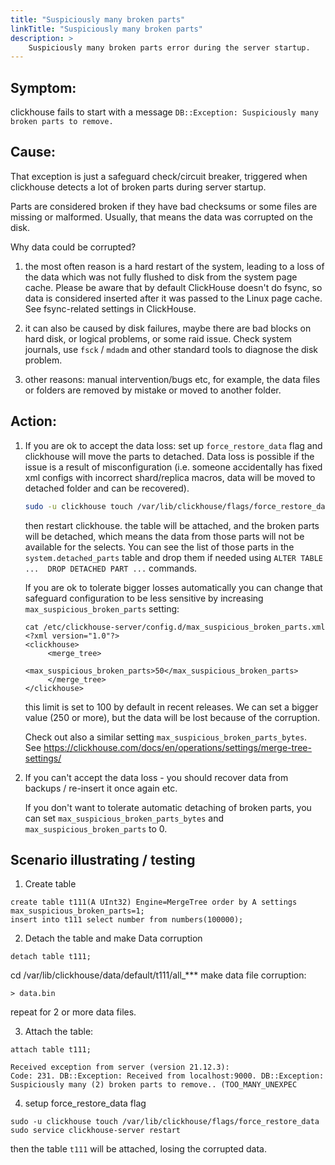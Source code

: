 ```yaml
---
title: "Suspiciously many broken parts"
linkTitle: "Suspiciously many broken parts"
description: >
    Suspiciously many broken parts error during the server startup.
---
```


## Symptom:

clickhouse fails to start with a message `DB::Exception: Suspiciously many broken parts to remove.`

## Cause:

That exception is just a safeguard check/circuit breaker, triggered when clickhouse detects a lot of broken parts during server startup.

Parts are considered broken if they have bad checksums or some files are missing or malformed. Usually, that means the data was corrupted on the disk.

Why data could be corrupted?

1. the most often reason is a hard restart of the system, leading to a loss of the data which was not fully flushed to disk from the system page cache. Please be aware that by default ClickHouse doesn't do fsync, so data is considered inserted after it was passed to the Linux page cache. See fsync-related settings in ClickHouse.

2. it can also be caused by disk failures, maybe there are bad blocks on hard disk, or logical problems, or some raid issue. Check system journals, use `fsck` / `mdadm` and other standard tools to diagnose the disk problem. 

3. other reasons: manual intervention/bugs etc, for example, the data files or folders are removed by mistake or moved to another folder.

## Action:

1. If you are ok to accept the data loss: set up `force_restore_data` flag and clickhouse will move the parts to detached. Data loss is possible if the issue is a result of misconfiguration (i.e. someone accidentally has fixed xml configs with incorrect shard/replica macros, data will be moved to detached folder and can be recovered).

    ```bash
    sudo -u clickhouse touch /var/lib/clickhouse/flags/force_restore_data
    ``` 

    then restart clickhouse. the table will be attached, and the broken parts will be detached, which means the data from those parts will not be available for the selects. You can see the list of those parts in the `system.detached_parts` table and drop them if needed using `ALTER TABLE ...  DROP DETACHED PART ...` commands.

    If you are ok to tolerate bigger losses automatically you can change that safeguard configuration to be less sensitive by increasing `max_suspicious_broken_parts` setting:
    ```
    cat /etc/clickhouse-server/config.d/max_suspicious_broken_parts.xml
    <?xml version="1.0"?>
    <clickhouse>
         <merge_tree>
             <max_suspicious_broken_parts>50</max_suspicious_broken_parts>
         </merge_tree>
    </clickhouse>
    ```
    this limit is set to 100 by default in recent releases. We can set a bigger value (250 or more), but the data will be lost because of the corruption.

    Check out also a similar setting `max_suspicious_broken_parts_bytes`.  
    See https://clickhouse.com/docs/en/operations/settings/merge-tree-settings/

2. If you can't accept the data loss - you should recover data from backups / re-insert it once again etc.

   If you don't want to tolerate automatic detaching of broken parts, you can set `max_suspicious_broken_parts_bytes` and `max_suspicious_broken_parts` to 0.


## Scenario illustrating / testing

1. Create table
```
create table t111(A UInt32) Engine=MergeTree order by A settings max_suspicious_broken_parts=1;
insert into t111 select number from numbers(100000);
```
2. Detach the table and make Data corruption 

```
detach table t111;
```
cd /var/lib/clickhouse/data/default/t111/all_*** 
make data file corruption:
```
> data.bin
``` 
repeat for 2 or more data files.

3. Attach the table:
```
attach table t111;
 
Received exception from server (version 21.12.3):
Code: 231. DB::Exception: Received from localhost:9000. DB::Exception: Suspiciously many (2) broken parts to remove.. (TOO_MANY_UNEXPEC
```
4. setup force_restore_data flag
```
sudo -u clickhouse touch /var/lib/clickhouse/flags/force_restore_data
sudo service clickhouse-server restart
```
then the table `t111` will be attached, losing the corrupted data.
